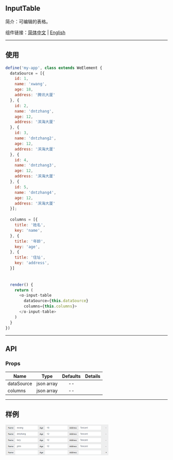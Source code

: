 ## InputTable  

简介：可编辑的表格。

组件链接：[简体中文](https://tencent.github.io/omi/packages/omiu/examples/build/zh-cn.html#/input-table?index=6&subIndex=1 "官网链接") | [English](https://tencent.github.io/omi/packages/omiu/examples/build/index.html#/input-table?index=6&subIndex=1 "官网链接")

---

## 使用

```js
define('my-app', class extends WeElement {
  dataSource = [{
    id: 1,
    name: 'xwang',
    age: 18,
    address: '腾讯大厦'
  }, {
    id: 2,
    name: 'dntzhang',
    age: 12,
    address: '滨海大厦'
  }, {
    id: 3,
    name: 'dntzhang2',
    age: 12,
    address: '滨海大厦'
  }, {
    id: 4,
    name: 'dntzhang3',
    age: 12,
    address: '滨海大厦'
  }, {
    id: 5,
    name: 'dntzhang4',
    age: 12,
    address: '滨海大厦'
  }];

  columns = [{
    title: '姓名',
    key: 'name',
  }, {
    title: '年龄',
    key: 'age',
  }, {
    title: '住址',
    key: 'address',
  }]


  render() {
    return (
      <o-input-table
        dataSource={this.dataSource}
        columns={this.columns}>
      </o-input-table>
    )
  }
})
```

---

## API

### Props

|  **Name**  | **Type**        | **Defaults**  | **Details**  |
| ------------- |:-------------:|:-----:|:-------------:|
| dataSource  | json array |   --    |           |
| columns  | json array |   --    |           |

---

## 样例

![input-table](https://raw.githubusercontent.com/ZainChen/omi-vscode/master/assets/omiu/input-table.png "input-table")

